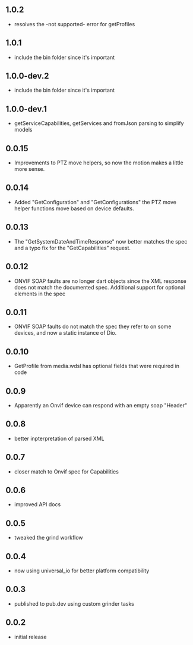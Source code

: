 ## 1.0.2

- resolves the -not supported- error for getProfiles
## 1.0.1

- include the bin folder since it&#x27;s important
## 1.0.0-dev.2

- include the bin folder since it&#x27;s important
## 1.0.0-dev.1

- getServiceCapabilities, getServices and fromJson parsing to simplify models
## 0.0.15

- Improvements to PTZ move helpers, so now the motion makes a little more sense.
## 0.0.14

- Added &quot;GetConfiguration&quot; and &quot;GetConfigurations&quot; the PTZ move helper functions move based on device defaults.
## 0.0.13

- The &quot;GetSystemDateAndTimeResponse&quot; now better matches the spec and a typo fix for the &quot;GetCapabilities&quot; request.
## 0.0.12

- ONVIF SOAP faults are no longer dart objects since the XML response does not match the documented spec.  Additional support for optional elements in the spec
## 0.0.11

- ONVIF SOAP faults do not match the spec they refer to on some devices, and now a static instance of Dio.
## 0.0.10

- GetProfile from media.wdsl has optional fields that were required in code
## 0.0.9

- Apparently an Onvif device can respond with an empty soap &quot;Header&quot;
## 0.0.8

- better inpterpretation of parsed XML
## 0.0.7

- closer match to Onvif spec for Capabilities
## 0.0.6

- improved API docs
## 0.0.5

- tweaked the grind workflow
## 0.0.4

- now using universal_io for better platform compatibility

## 0.0.3

- published to pub.dev using custom grinder tasks

## 0.0.2

- initial release
